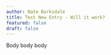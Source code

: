 ```yaml
---
author: Nate Barksdale
title: Test New Entry - Will it work?
featured: false
draft: false
---
```

Body body body